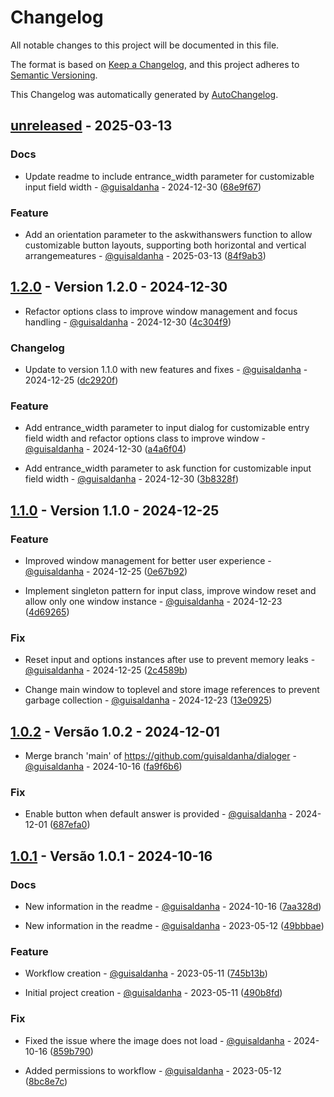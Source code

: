 # Changelog

All notable changes to this project will be documented in this file.

The format is based on [Keep a Changelog](https://keepachangelog.com/en/1.0.0/),
and this project adheres to [Semantic Versioning](https://semver.org/spec/v2.0.0.html).

This Changelog was automatically generated by [AutoChangelog](https://github.com/guisaldanha/autochangelog).

## [unreleased](https://github.com/guisaldanha/dialoger/releases/tag/unreleased) - 2025-03-13

### Docs

- Update readme to include entrance_width parameter for customizable input field width - [@guisaldanha](https://github.com/guisaldanha)  - 2024-12-30 ([68e9f67](https://github.com/guisaldanha/dialoger/commit/68e9f67))

### Feature

- Add an orientation parameter to the askwithanswers function to allow customizable button layouts, supporting both horizontal and vertical arrangemeatures - [@guisaldanha](https://github.com/guisaldanha)  - 2025-03-13 ([84f9ab3](https://github.com/guisaldanha/dialoger/commit/84f9ab3))

## [1.2.0](https://github.com/guisaldanha/dialoger/releases/tag/1.2.0) - Version 1.2.0 - 2024-12-30

- Refactor options class to improve window management and focus handling - [@guisaldanha](https://github.com/guisaldanha)  - 2024-12-30 ([4c304f9](https://github.com/guisaldanha/dialoger/commit/4c304f9))

### Changelog

- Update to version 1.1.0 with new features and fixes - [@guisaldanha](https://github.com/guisaldanha)  - 2024-12-25 ([dc2920f](https://github.com/guisaldanha/dialoger/commit/dc2920f))

### Feature

- Add entrance_width parameter to input dialog for customizable entry field width and refactor options class to improve window - [@guisaldanha](https://github.com/guisaldanha)  - 2024-12-30 ([a4a6f04](https://github.com/guisaldanha/dialoger/commit/a4a6f04))

- Add entrance_width parameter to ask function for customizable input field width - [@guisaldanha](https://github.com/guisaldanha)  - 2024-12-30 ([3b8328f](https://github.com/guisaldanha/dialoger/commit/3b8328f))

## [1.1.0](https://github.com/guisaldanha/dialoger/releases/tag/1.1.0) - Version 1.1.0 - 2024-12-25

### Feature

- Improved window management for better user experience - [@guisaldanha](https://github.com/guisaldanha)  - 2024-12-25 ([0e67b92](https://github.com/guisaldanha/dialoger/commit/0e67b92))

- Implement singleton pattern for input class, improve window reset and allow only one window instance - [@guisaldanha](https://github.com/guisaldanha)  - 2024-12-23 ([4d69265](https://github.com/guisaldanha/dialoger/commit/4d69265))

### Fix

- Reset input and options instances after use to prevent memory leaks - [@guisaldanha](https://github.com/guisaldanha)  - 2024-12-25 ([2c4589b](https://github.com/guisaldanha/dialoger/commit/2c4589b))

- Change main window to toplevel and store image references to prevent garbage collection - [@guisaldanha](https://github.com/guisaldanha)  - 2024-12-23 ([13e0925](https://github.com/guisaldanha/dialoger/commit/13e0925))

## [1.0.2](https://github.com/guisaldanha/dialoger/releases/tag/1.0.2) - Versão 1.0.2 - 2024-12-01

- Merge branch 'main' of https://github.com/guisaldanha/dialoger - [@guisaldanha](https://github.com/guisaldanha)  - 2024-10-16 ([fa9f6b6](https://github.com/guisaldanha/dialoger/commit/fa9f6b6))

### Fix

- Enable button when default answer is provided - [@guisaldanha](https://github.com/guisaldanha)  - 2024-12-01 ([687efa0](https://github.com/guisaldanha/dialoger/commit/687efa0))

## [1.0.1](https://github.com/guisaldanha/dialoger/releases/tag/1.0.1) - Versão 1.0.1 - 2024-10-16

### Docs

- New information in the readme - [@guisaldanha](https://github.com/guisaldanha)  - 2024-10-16 ([7aa328d](https://github.com/guisaldanha/dialoger/commit/7aa328d))

- New information in the readme - [@guisaldanha](https://github.com/guisaldanha)  - 2023-05-12 ([49bbbae](https://github.com/guisaldanha/dialoger/commit/49bbbae))

### Feature

- Workflow creation - [@guisaldanha](https://github.com/guisaldanha)  - 2023-05-11 ([745b13b](https://github.com/guisaldanha/dialoger/commit/745b13b))

- Initial project creation - [@guisaldanha](https://github.com/guisaldanha)  - 2023-05-11 ([490b8fd](https://github.com/guisaldanha/dialoger/commit/490b8fd))

### Fix

- Fixed the issue where the image does not load - [@guisaldanha](https://github.com/guisaldanha)  - 2024-10-16 ([859b790](https://github.com/guisaldanha/dialoger/commit/859b790))

- Added permissions to workflow - [@guisaldanha](https://github.com/guisaldanha)  - 2023-05-12 ([8bc8e7c](https://github.com/guisaldanha/dialoger/commit/8bc8e7c))
